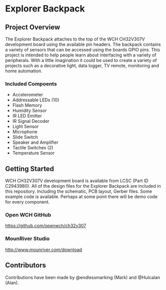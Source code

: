 # Explorer Backpack

## Project Overview
The Explorer Backpack attaches to the top of the WCH CH32V307V development board using the available pin headers. The backpack contains a variety of sensors that can be accessed using the boards GPIO pins. This project is intended to help people learn about interfacing with a variety of peripherals. With a little imagination it could be used to create a variety of projects such as a decorative light, data logger, TV remote, monitoring and home automation.

### Included Compoents
* Accelerometer
* Addressable LEDs (10) 
* Flash Memory
* Humidity Sensor
* IR LED Emitter
* IR Signal Decoder
* Light Sensor
* Microphone
* Slide Switch
* Speaker and Amplifier
* Tactile Switches (2)
* Temperature Sensor

## Getting Started
WCH CH32V307V development board is available from LCSC (Part ID C2943980). All of the design files for the Explorer Backpack are included in this repository. Including the schematic, PCB layout, Gerber files. Some example code is available. Perhaps at some point there will be demo code for every component.

### Open WCH GitHub
https://github.com/openwch/ch32v307

### MounRiver Studio
http://www.mounriver.com/download

## Contributors
Contributions have been made by @endlessmarking (Mark) and @Hulcalan (Alan).
